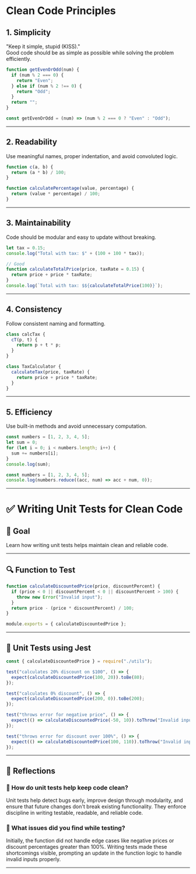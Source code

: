 # Clean Code Principles

## 1. Simplicity

"Keep it simple, stupid (KISS)."  
Good code should be as simple as possible while solving the problem efficiently.

```javascript
function getEvenOrOdd(num) {
  if (num % 2 === 0) {
    return "Even";
  } else if (num % 2 !== 0) {
    return "Odd";
  }
  return "";
}

const getEvenOrOdd = (num) => (num % 2 === 0 ? "Even" : "Odd");
```

---

## 2. Readability

Use meaningful names, proper indentation, and avoid convoluted logic.

```javascript
function c(a, b) {
  return (a * b) / 100;
}

function calculatePercentage(value, percentage) {
  return (value * percentage) / 100;
}
```

---

## 3. Maintainability

Code should be modular and easy to update without breaking.

```javascript
let tax = 0.15;
console.log("Total with tax: $" + (100 + 100 * tax));

// Good
function calculateTotalPrice(price, taxRate = 0.15) {
  return price + price * taxRate;
}
console.log(`Total with tax: $${calculateTotalPrice(100)}`);
```

---

## 4. Consistency

Follow consistent naming and formatting.

```javascript
class calcTax {
  cT(p, t) {
    return p + t * p;
  }
}

class TaxCalculator {
  calculateTax(price, taxRate) {
    return price + price * taxRate;
  }
}
```

---

## 5. Efficiency

Use built-in methods and avoid unnecessary computation.

```javascript
const numbers = [1, 2, 3, 4, 5];
let sum = 0;
for (let i = 0; i < numbers.length; i++) {
  sum += numbers[i];
}
console.log(sum);

const numbers = [1, 2, 3, 4, 5];
console.log(numbers.reduce((acc, num) => acc + num, 0));
```

---

# ✅ Writing Unit Tests for Clean Code

## 🎯 Goal

Learn how writing unit tests helps maintain clean and reliable code.

---

## 🔍 Function to Test

```javascript
function calculateDiscountedPrice(price, discountPercent) {
  if (price < 0 || discountPercent < 0 || discountPercent > 100) {
    throw new Error("Invalid input");
  }
  return price - (price * discountPercent) / 100;
}

module.exports = { calculateDiscountedPrice };
```

---

## 🧪 Unit Tests using Jest

```javascript
const { calculateDiscountedPrice } = require("./utils");

test("calculates 20% discount on $100", () => {
  expect(calculateDiscountedPrice(100, 20)).toBe(80);
});

test("calculates 0% discount", () => {
  expect(calculateDiscountedPrice(200, 0)).toBe(200);
});

test("throws error for negative price", () => {
  expect(() => calculateDiscountedPrice(-50, 10)).toThrow("Invalid input");
});

test("throws error for discount over 100%", () => {
  expect(() => calculateDiscountedPrice(100, 110)).toThrow("Invalid input");
});
```

---

## 🧠 Reflections

### 🔹 How do unit tests help keep code clean?

Unit tests help detect bugs early, improve design through modularity, and ensure that future changes don't break existing functionality. They enforce discipline in writing testable, readable, and reliable code.

### 🔹 What issues did you find while testing?

Initially, the function did not handle edge cases like negative prices or discount percentages greater than 100%. Writing tests made these shortcomings visible, prompting an update in the function logic to handle invalid inputs properly.

---
